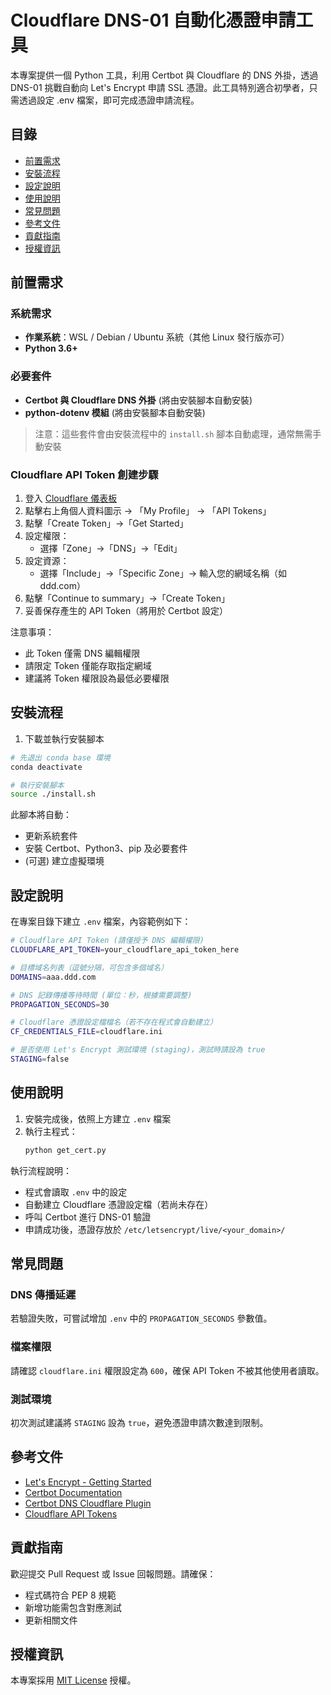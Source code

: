 # Cloudflare DNS-01 自動化憑證申請工具

本專案提供一個 Python 工具，利用 Certbot 與 Cloudflare 的 DNS 外掛，透過 DNS-01 挑戰自動向 Let's Encrypt 申請 SSL 憑證。此工具特別適合初學者，只需透過設定 .env 檔案，即可完成憑證申請流程。

## 目錄
- [前置需求](#前置需求)
- [安裝流程](#安裝流程)
- [設定說明](#設定說明)
- [使用說明](#使用說明)
- [常見問題](#常見問題)
- [參考文件](#參考文件)
- [貢獻指南](#貢獻指南)
- [授權資訊](#授權資訊)

## 前置需求

### 系統需求
- **作業系統**：WSL / Debian / Ubuntu 系統（其他 Linux 發行版亦可）
- **Python 3.6+**

### 必要套件
- **Certbot 與 Cloudflare DNS 外掛** (將由安裝腳本自動安裝)
- **python-dotenv 模組** (將由安裝腳本自動安裝)

> 注意：這些套件會由安裝流程中的 `install.sh` 腳本自動處理，通常無需手動安裝

### Cloudflare API Token 創建步驟
1. 登入 [Cloudflare 儀表板](https://dash.cloudflare.com)
2. 點擊右上角個人資料圖示 → 「My Profile」 → 「API Tokens」
3. 點擊「Create Token」→「Get Started」
4. 設定權限：
   - 選擇「Zone」→「DNS」→「Edit」
5. 設定資源：
   - 選擇「Include」→「Specific Zone」→ 輸入您的網域名稱（如 ddd.com）
6. 點擊「Continue to summary」→「Create Token」
7. 妥善保存產生的 API Token（將用於 Certbot 設定）

注意事項：
- 此 Token 僅需 DNS 編輯權限
- 請限定 Token 僅能存取指定網域
- 建議將 Token 權限設為最低必要權限

## 安裝流程

1. 下載並執行安裝腳本
```bash
# 先退出 conda base 環境
conda deactivate

# 執行安裝腳本
source ./install.sh
   ```
   此腳本將自動：
   - 更新系統套件
   - 安裝 Certbot、Python3、pip 及必要套件
   - (可選) 建立虛擬環境

## 設定說明

在專案目錄下建立 `.env` 檔案，內容範例如下：

```bash
# Cloudflare API Token (請僅授予 DNS 編輯權限)
CLOUDFLARE_API_TOKEN=your_cloudflare_api_token_here

# 目標域名列表（逗號分隔，可包含多個域名）
DOMAINS=aaa.ddd.com

# DNS 記錄傳播等待時間 (單位：秒，根據需要調整)
PROPAGATION_SECONDS=30

# Cloudflare 憑證設定檔檔名（若不存在程式會自動建立）
CF_CREDENTIALS_FILE=cloudflare.ini

# 是否使用 Let's Encrypt 測試環境 (staging)，測試時請設為 true
STAGING=false
```

## 使用說明

1. 安裝完成後，依照上方建立 `.env` 檔案
2. 執行主程式：
   ```bash
   python get_cert.py
   ```

執行流程說明：
- 程式會讀取 `.env` 中的設定
- 自動建立 Cloudflare 憑證設定檔（若尚未存在）
- 呼叫 Certbot 進行 DNS-01 驗證
- 申請成功後，憑證存放於 `/etc/letsencrypt/live/<your_domain>/`

## 常見問題

### DNS 傳播延遲
若驗證失敗，可嘗試增加 `.env` 中的 `PROPAGATION_SECONDS` 參數值。

### 檔案權限
請確認 `cloudflare.ini` 權限設定為 `600`，確保 API Token 不被其他使用者讀取。

### 測試環境
初次測試建議將 `STAGING` 設為 `true`，避免憑證申請次數達到限制。

## 參考文件
- [Let's Encrypt - Getting Started](https://letsencrypt.org/getting-started/)
- [Certbot Documentation](https://certbot.eff.org/docs/)
- [Certbot DNS Cloudflare Plugin](https://certbot-dns-cloudflare.readthedocs.io/en/stable/)
- [Cloudflare API Tokens](https://developers.cloudflare.com/api/tokens/create/)

## 貢獻指南
歡迎提交 Pull Request 或 Issue 回報問題。請確保：
- 程式碼符合 PEP 8 規範
- 新增功能需包含對應測試
- 更新相關文件

## 授權資訊
本專案採用 [MIT License](LICENSE) 授權。
